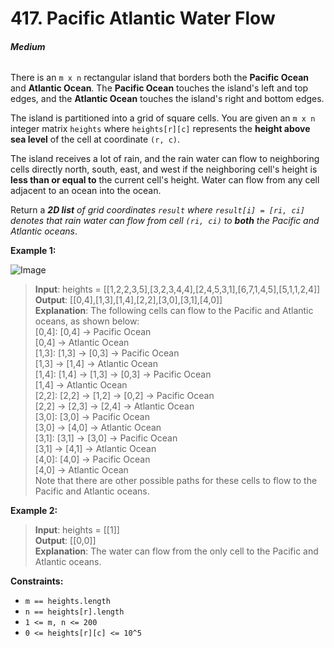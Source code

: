 # 417. Pacific Atlantic Water Flow
###### **Medium**

There is an `m x n` rectangular island that borders both the **Pacific Ocean** and **Atlantic Ocean**. The **Pacific Ocean** touches the island's left and top edges, and the **Atlantic Ocean** touches the island's right and bottom edges.

The island is partitioned into a grid of square cells. You are given an `m x n` integer matrix `heights` where `heights[r][c]` represents the **height above sea level** of the cell at coordinate `(r, c)`.

The island receives a lot of rain, and the rain water can flow to neighboring cells directly north, south, east, and west if the neighboring cell's height is **less than or equal to** the current cell's height. Water can flow from any cell adjacent to an ocean into the ocean.

Return a ***2D list*** *of grid coordinates `result` where `result[i] = [ri, ci]` denotes that rain water can flow from cell `(ri, ci)` to* ***both*** *the Pacific and Atlantic oceans*.
 

**Example 1:**

![Image](https://assets.leetcode.com/uploads/2021/06/08/waterflow-grid.jpg)
> **Input**: heights = [[1,2,2,3,5],[3,2,3,4,4],[2,4,5,3,1],[6,7,1,4,5],[5,1,1,2,4]]  
**Output**: [[0,4],[1,3],[1,4],[2,2],[3,0],[3,1],[4,0]]  
**Explanation**: The following cells can flow to the Pacific and Atlantic oceans, as shown below:  
[0,4]: [0,4] -> Pacific Ocean  
       [0,4] -> Atlantic Ocean  
[1,3]: [1,3] -> [0,3] -> Pacific Ocean  
       [1,3] -> [1,4] -> Atlantic Ocean  
[1,4]: [1,4] -> [1,3] -> [0,3] -> Pacific Ocean  
       [1,4] -> Atlantic Ocean  
[2,2]: [2,2] -> [1,2] -> [0,2] -> Pacific Ocean  
       [2,2] -> [2,3] -> [2,4] -> Atlantic Ocean  
[3,0]: [3,0] -> Pacific Ocean  
       [3,0] -> [4,0] -> Atlantic Ocean  
[3,1]: [3,1] -> [3,0] -> Pacific Ocean  
       [3,1] -> [4,1] -> Atlantic Ocean  
[4,0]: [4,0] -> Pacific Ocean  
       [4,0] -> Atlantic Ocean  
Note that there are other possible paths for these cells to flow to the Pacific and Atlantic oceans.  

**Example 2:**

> **Input**: heights = [[1]]  
**Output**: [[0,0]]  
**Explanation**: The water can flow from the only cell to the Pacific and Atlantic oceans.  
 

**Constraints:**

- `m == heights.length`
- `n == heights[r].length`
- `1 <= m, n <= 200`
- `0 <= heights[r][c] <= 10^5`
